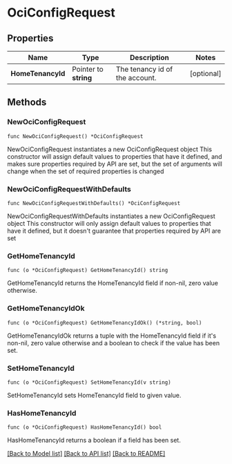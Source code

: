 # OciConfigRequest

## Properties

Name | Type | Description | Notes
------------ | ------------- | ------------- | -------------
**HomeTenancyId** | Pointer to **string** | The tenancy id of the account. | [optional] 

## Methods

### NewOciConfigRequest

`func NewOciConfigRequest() *OciConfigRequest`

NewOciConfigRequest instantiates a new OciConfigRequest object
This constructor will assign default values to properties that have it defined,
and makes sure properties required by API are set, but the set of arguments
will change when the set of required properties is changed

### NewOciConfigRequestWithDefaults

`func NewOciConfigRequestWithDefaults() *OciConfigRequest`

NewOciConfigRequestWithDefaults instantiates a new OciConfigRequest object
This constructor will only assign default values to properties that have it defined,
but it doesn't guarantee that properties required by API are set

### GetHomeTenancyId

`func (o *OciConfigRequest) GetHomeTenancyId() string`

GetHomeTenancyId returns the HomeTenancyId field if non-nil, zero value otherwise.

### GetHomeTenancyIdOk

`func (o *OciConfigRequest) GetHomeTenancyIdOk() (*string, bool)`

GetHomeTenancyIdOk returns a tuple with the HomeTenancyId field if it's non-nil, zero value otherwise
and a boolean to check if the value has been set.

### SetHomeTenancyId

`func (o *OciConfigRequest) SetHomeTenancyId(v string)`

SetHomeTenancyId sets HomeTenancyId field to given value.

### HasHomeTenancyId

`func (o *OciConfigRequest) HasHomeTenancyId() bool`

HasHomeTenancyId returns a boolean if a field has been set.


[[Back to Model list]](../README.md#documentation-for-models) [[Back to API list]](../README.md#documentation-for-api-endpoints) [[Back to README]](../README.md)


